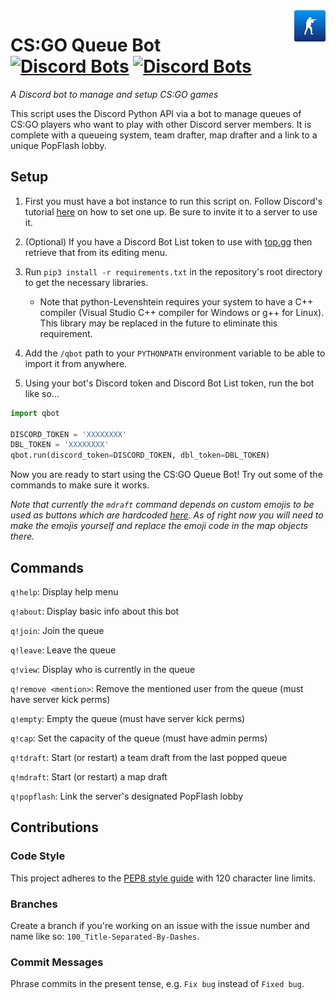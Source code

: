<img src="assets/logo/rounded_logo.png" alt="10-Man Queues" align="right" width="50" height="50"/>

# CS:GO Queue Bot &ensp; [![Discord Bots](https://top.gg/api/widget/status/539669626863353868.svg?noavatar=true)](https://top.gg/bot/539669626863353868) [![Discord Bots](https://top.gg/api/widget/servers/539669626863353868.svg?noavatar=true)](https://top.gg/bot/539669626863353868)
*A Discord bot to manage and setup CS:GO games*

This script uses the Discord Python API via a bot to manage queues of CS:GO players who want to play with other Discord server members. It is complete with a queueing system, team drafter, map drafter and a link to a unique PopFlash lobby.


## Setup
1. First you must have a bot instance to run this script on. Follow Discord's tutorial [here](https://discord.onl/2019/03/21/how-to-set-up-a-bot-application/) on how to set one up. Be sure to invite it to a server to use it.

2. (Optional) If you have a Discord Bot List token to use with [top.gg](https://top.gg/) then retrieve that from its editing menu.

3. Run `pip3 install -r requirements.txt` in the repository's root directory to get the necessary libraries.

    * Note that python-Levenshtein requires your system to have a C++ compiler (Visual Studio C++ compiler for Windows or g++ for Linux). This library may be replaced in the future to eliminate this requirement.

4. Add the `/qbot` path to your `PYTHONPATH` environment variable to be able to import it from anywhere.

5. Using your bot's Discord token and Discord Bot List token, run the bot like so...

```python
import qbot

DISCORD_TOKEN = 'XXXXXXXX'
DBL_TOKEN = 'XXXXXXXX'
qbot.run(discord_token=DISCORD_TOKEN, dbl_token=DBL_TOKEN)
```

Now you are ready to start using the CS:GO Queue Bot! Try out some of the commands to make sure it works.

*Note that currently the `mdraft` command depends on custom emojis to be used as buttons which are hardcoded [here](https://github.com/cameronshinn/csgo-queue-bot/blob/abb06e1876546bb3948094faa795e90184642882/qbot/cogs/mapdraft.py#L20). As of right now you will need to make the emojis yourself and replace the emoji code in the map objects there.*

## Commands
`q!help`: Display help menu<br>

`q!about`: Display basic info about this bot<br>

`q!join`: Join the queue<br>

`q!leave`: Leave the queue<br>

`q!view`: Display who is currently in the queue<br>

`q!remove <mention>`: Remove the mentioned user from the queue (must have server kick perms)<br>

`q!empty`: Empty the queue (must have server kick perms)<br>

`q!cap`: Set the capacity of the queue (must have admin perms)<br>

`q!tdraft`: Start (or restart) a team draft from the last popped queue<br>

`q!mdraft`: Start (or restart) a map draft<br>

`q!popflash`: Link the server's designated PopFlash lobby<br>


## Contributions

### Code Style
This project adheres to the [PEP8 style guide](https://www.python.org/dev/peps/pep-0008/) with 120 character line limits.

### Branches
Create a branch if you're working on an issue with the issue number and name like so: `100_Title-Separated-By-Dashes`.

### Commit Messages
Phrase commits in the present tense, e.g. `Fix bug` instead of `Fixed bug`.
